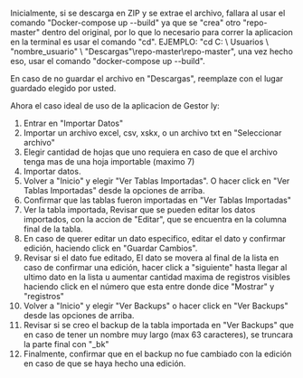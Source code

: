 Inicialmente, si se descarga en ZIP y se extrae el archivo, fallara al usar el comando "Docker-compose up --build" ya que se "crea" otro "repo-master" dentro del original, por lo que lo necesario para correr la aplicacion en la terminal es usar el comando "cd". EJEMPLO: "cd C: \ Usuarios \ "nombre_usuario" \ "Descargas"\repo-master\repo-master", una vez hecho eso, usar el comando "docker-compose up --build".

En caso de no guardar el archivo en "Descargas", reemplaze con el lugar guardado elegido por usted.

Ahora el caso ideal de uso de la aplicacion de Gestor ly:

1. Entrar en "Importar Datos"
2. Importar un archivo excel, csv, xskx, o un archivo txt en "Seleccionar archivo"
3. Elegir cantidad de hojas que uno requiera en caso de que el archivo tenga mas de una hoja importable (maximo 7)
4. Importar datos.
5. Volver a "Inicio" y elegir "Ver Tablas Importadas". O hacer click en "Ver Tablas Importadas" desde la opciones de arriba.
6. Confirmar que las tablas fueron importadas en "Ver Tablas Importadas"
7. Ver la tabla importada, Revisar que se pueden editar los datos importados, con la accion de "Editar", que se encuentra en la columna final de la tabla.
8. En caso de querer editar un dato especifico, editar el dato y confirmar edición, haciendo click en "Guardar Cambios".
9. Revisar si el dato fue editado, El dato se movera al final de la lista en caso de confirmar una edición, hacer click a "siguiente" hasta llegar al ultimo dato en la lista u aumentar cantidad maxima de registros visibles haciendo click en el número que esta entre donde dice "Mostrar" y "registros"
10. Volver a "Inicio" y elegir "Ver Backups" o hacer click en "Ver Backups" desde las opciones de arriba.
11. Revisar si se creo el backup de la tabla importada en "Ver Backups" que en caso de tener un nombre muy largo (max 63 caracteres), se truncara la parte final con "_bk"
12. Finalmente, confirmar que en el backup no fue cambiado con la edición en caso de que se haya hecho una edición.
